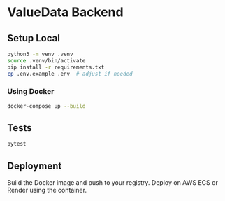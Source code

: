 # ValueData Backend

## Setup Local

```bash
python3 -m venv .venv
source .venv/bin/activate
pip install -r requirements.txt
cp .env.example .env  # adjust if needed
```

### Using Docker

```bash
docker-compose up --build
```

## Tests

```bash
pytest
```

## Deployment

Build the Docker image and push to your registry. Deploy on AWS ECS or Render using the container.

